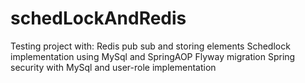 # schedLockAndRedis
Testing project with: 
Redis pub sub and storing elements
Schedlock implementation using MySql and SpringAOP
Flyway migration
Spring security with MySql and user-role implementation
